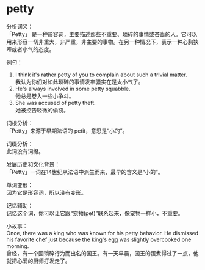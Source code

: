# petty

分析词义：  
「Petty」 是一种形容词，主要描述那些不重要、琐碎的事情或吝啬的人。它可以用来形容一切非重大，非严重，非主要的事物。在另一种情况下，表示一种心胸狭窄或者小气的态度。

  

例句：

  

1.  I think it's rather petty of you to complain about such a trivial matter.  
    我认为你们对如此琐碎的事情发牢骚实在是太小气了。
2.  He's always involved in some petty squabble.  
    他总是卷入一些小争斗。
3.  She was accused of petty theft.  
    她被控告轻微的偷窃。

  

词根分析：  
「Petty」来源于早期法语的 petit，意思是“小的”。

  

词缀分析：  
此词没有词缀。

  

发展历史和文化背景：  
「Petty」一词在14世纪从法语中派生而来，最早的含义是“小的”。

  

单词变形：  
因为它是形容词，所以没有变形。

  

记忆辅助：  
记忆这个词，你可以让它跟“宠物(pet)”联系起来，像宠物一样小，不重要。

  

小故事：  
Once, there was a king who was known for his petty behavior. He dismissed his favorite chef just because the king's egg was slightly overcooked one morning.  
曾经，有一个因琐碎行为而出名的国王。有一天早晨，国王的蛋煮得过了一点，他就把心爱的厨师打发走了。

